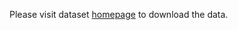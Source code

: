 Please visit dataset [homepage](https://github.com/Ixiaohuihuihui/Tiny-Defect-Detection-for-PCB) to download the data. 
